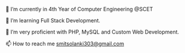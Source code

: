 🔭 I’m currently in 4th Year of Computer Engineering @SCET

🌱 I’m learning Full Stack Development.

🤝 I’m very proficient with PHP, MySQL and Custom Web Development.

📫 How to reach me smitsolanki303@gmail.com

<!---
5HA-D0W/5HA-D0W is a ✨ special ✨ repository because its `README.md` (this file) appears on your GitHub profile.
You can click the Preview link to take a look at your changes.
--->

